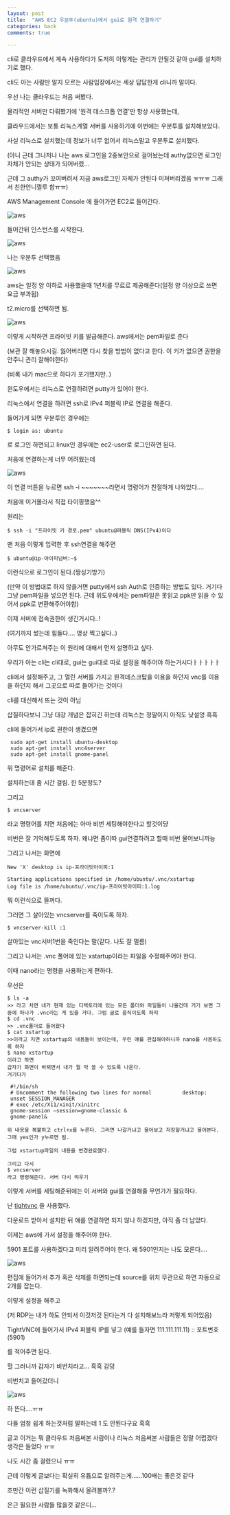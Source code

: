 ```yaml
---
layout: post
title:  "AWS EC2 우분투(ubuntu)에서 gui로 원격 연결하기"
categories: back
comments: true

---
```






cli로 클라우드에서 계속 사용하다가 도저히 이렇게는 관리가 안될것 같아 gui를 설치하기로 했다.

cli도 아는 사람만 알지 모르는 사람입장에서는 세상 답답한게 cli니까 말이다.



우선 나는 클라우드는 처음 써봤다.

물리적인 서버만 다뤄봤기에 '원격 데스크톱 연결'만 항상 사용했는데, 

클라우드에서는 보통 리눅스계열 서버를 사용하기에 이번에는 우분투를 설치해보았다.

사실 리눅스로 설치했는데 정보가 너무 없어서 리눅스말고 우분투로 설치했다.

(아니 근데 그나저나 나는 aws 로그인을 2중보안으로 걸어놨는데 authy없으면 로그인 자체가 안되는 상태가 되어버렸... 

근데 그 authy가 꼬여버려서 지금 aws로그인 자체가 안된다 미쳐버리겠음 ㅠㅠㅠ 그래서 친한언니껄루 함ㅠㅠ)



AWS Management Console 에 들어가면 EC2로 들어간다.

![aws](/assets/img/2020-01-27/1.png)

들어간뒤 인스턴스를 시작한다.

![aws](/assets/img/2020-01-27/2.png)

나는 우분투 선택했음

![aws](/assets/img/2020-01-27/3.png)

aws는 일정 양 이하로 사용했을때 1년치를 무료로 제공해준다(일정 양 이상으로 쓰면 요금 부과됨) 

t2.micro를 선택하면 됨.

![aws](/assets/img/2020-01-27/4.png)

이렇게 시작하면 프라이빗 키를 발급해준다. aws에서는 pem파일로 준다

(보관 잘 해놓으시길. 잃어버리면 다시 찾을 방법이 없다고 한다. 이 키가 없으면 권한을 안주니 관리 잘해야한다)



(비록 내가 mac으로 하다가 포기했지만..)

윈도우에서는 리눅스로 연결하려면 putty가 있어야 한다.

리눅스에서 연결을 하려면 ssh로 IPv4 퍼블릭 IP로 연결을 해준다.

들어가게 되면 우분투인 경우에는 

~~~
$ login as: ubuntu
~~~

로 로그인 하면되고 linux인 경우에는 ec2-user로 로그인하면 된다.

처음에 연결하는게 너무 어려웠는데 

![aws](/assets/img/2020-01-27/5.png)

이 연결 버튼을 누르면 ssh -i ~~~~~~~라면서 명령어가 친절하게 나와있다....

처음에 이거몰라서 직접 타이핑했음^^

원리는 

~~~
$ ssh -i "프라이빗 키 경로.pem" ubuntu@퍼블릭 DNS(IPv4)이다
~~~

맨 처음 이렇게 입력한 후 ssh연결을 해주면

~~~
$ ubuntu@ip-아이피넘버:~$
~~~

이런식으로 로그인이 된다.(짱싱기방기)

(만약 이 방법대로 하지 않을거면 putty에서 ssh Auth로 인증하는 방법도 있다. 거기다 그냥 pem파일을 넣으면 된다. 근데 위도우에서는 pem파일은 못읽고 ppk만 읽을 수 있어서 ppk로 변환해주어야함)

이제 서버에 접속권한이 생긴거시다..!



(여기까지 썼는데 힘들다.... 영상 찍고싶다..)



아무도 안가르쳐주는 이 원리에 대해서 먼저 설명하고 싶다.

우리가 아는 cli는 cli대로, gui는 gui대로 따로 설정을 해주어야 하는거시다ㅏㅏㅏㅏㅏ

cli에서 설정해주고, 그 열린 서버를 가지고 원격데스크탑을 이용을 하던지 vnc를 이용을 하던지 해서 그곳으로 따로 들어가는 것이다

cli를 대신해서 뜨는 것이 아님



삽질하다보니 그냥 대강 개념은 잡히긴 하는데 리눅스는 정말이지 아직도 낮설엉 흑흑



cli에 들어가서 ip로 권한이 생겼으면

~~~
 sudo apt-get install ubuntu-desktop
 sudo apt-get install vnc4server
 sudo apt-get install gnome-panel
~~~

위 명령어로 설치를 해준다.

설치하는데 좀 시간 걸림. 한 5분정도?

그리고 

~~~
$ vncserver
~~~

라고 명령어를 치면 처음에는 아마 비번 세팅해야한다고 할것이댱

비번은 잘 기억해두도록 하자. 왜냐면 좀이따 gui연결하려고 할때 비번 물어보니까능

그리고 나서는 화면에

~~~
New 'X' desktop is ip-프라이빗아이피:1

Starting applications specified in /home/ubuntu/.vnc/xstartup
Log file is /home/ubuntu/.vnc/ip-프라이빗아이피:1.log
~~~

뭐 이런식으로 뜰꺼다.

그러면 그 살아있는 vncserver를 죽이도록 하자.

~~~
$ vncserver-kill :1
~~~

살아있는 vnc서버1번을 죽인다는 말(같다. 나도 잘 멀름)



그리고 나서는 .vnc 폴어에 있는 xstartup이라는 파일을 수정해주어야 한다.

이때 nano라는 명령을 사용하는게 편하다.

우선은

~~~
$ ls -a 
>> 라고 치면 내가 현재 있는 디렉토리에 있는 모든 폴더와 파일들이 나올건데 거기 보면 그 중에 하나가 .vnc라는 게 있을 거다. 그럼 글로 움직이도록 하쟈
$ cd .vnc
>> .vnc폴더로 들어왔다
$ cat xstartup
>>이라고 치면 xstartup의 내용들이 보이는데, 우린 얘를 편집해야하니까 nano를 사용하도록 하자
$ nano xstartup
이라고 하면
갑자기 화면이 바뀌면서 내가 뭘 막 쓸 수 있도록 나온다.
거기다가

 #!/bin/sh
 # Uncomment the following two lines for normal          desktop:
 unset SESSION_MANAGER
 # exec /etc/X11/xinit/xinitrc
 gnome-session –session=gnome-classic &
 gnome-panel&
 
위 내용을 복붙하고 ctrl+x를 누른다. 그러면 나갈거냐고 물어보고 저장할거냐고 물어본다. 그때 yes인가 y누르면 됨.

그럼 xstartup파일의 내용을 변경완료헸다.

그리고 다시
$ vncserver
라고 명령해준다. 서버 다시 띄우기
~~~



이렇게 서버를 세팅해준뒤에는 이 서버와 gui를 연결해줄 무언가가 필요하다.

난 [tightvnc](<https://www.tightvnc.com/download.php>) 을 사용했다.

다운로드 받아서 설치한 뒤 얘를 연결하면 되지 않나 하겠지만, 아직 좀 더 남았다.

이제는 aws에 가서 설정을 해주어야 한다.

5901 포트를 사용하겠다고 미리 알려주어야 한다. 왜 5901인지는 나도 모른다....

![aws](/assets/img/2020-01-27/7.png)

편집에 들어가서 추가 혹은 삭제를 하면되는데 source를 위치 무관으로 하면 자동으로 2개를 잡는다.



이렇게 설정을 해주고

(저 RDP는 내가 하도 안되서 이것저것 된다는거 다 설치해보느라 저렇게 되어있음)

TightVNC에 들어가서 IPv4 퍼블릭 IP를 넣고 (예를 들자면 111.111.111.11) :: 포트번호(5901)

를 적어주면 된다.

헐 그러니까 갑자기 비번치라고... 흑흑 감덩

비번치고 들어갔더니 

![aws](/assets/img/2020-01-27/8.png)

하 뜬다....ㅠㅠ



다들 엄청 쉽게 하는것처럼 말하는데  1 도 안된다구요 흑흑

글고 이거는 뭐 클라우드 처음써본 사람이나 리눅스 처음써본 사람들은 정말 어렵겠다 생각은 들었다 ㅠㅠ

나도 시간 좀 걸렸으니 ㅠㅠ



근데 이렇게 글보다는 확실히 유튭으로 알려주는게......100배는 좋은것 같다

조만간 이런 삽질기를 녹화해서 올려볼까?.?

은근 필요한 사람들 많을것 같은디...